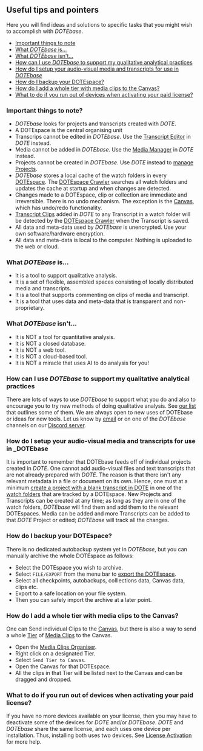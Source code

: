 ## Useful tips and pointers

Here you will find ideas and solutions to specific tasks that you might wish to accomplish with _DOTEbase_.

- [Important things to note](#tip1)
- [What _DOTEbase_ is...](#tip2)
- [What _DOTEbase_ isn't...](#tip3)
- [How can I use _DOTEbase_ to support my qualitative analytical practices](#tip4)
- [How do I setup your audio-visual media and transcripts for use in _DOTEbase_](#tip8)
- [How do I backup your DOTEspace?](#tip5)
- [How do I add a whole tier with media clips to the Canvas?](#tip6)
- [What to do if you run out of devices when activating your paid license?](#tip7)

### Important things to note? <a id='tip1'></a>

- _DOTEbase_ looks for projects and transcripts created with _DOTE_.
- A DOTEspace is the central organising unit
- Transcrips cannot be edited in _DOTEbase_.
Use the [Transcript Editor](https://bigsoftvideo.github.io/DOTE/howto.html) in _DOTE_ instead.
- Media cannot be added in _DOTEbase_.
Use the [Media Manager](https://bigsoftvideo.github.io/DOTE/media.html) in _DOTE_ instead.
- Projects cannot be created in _DOTEbase_.
Use _DOTE_ instead to [manage Projects](https://bigsoftvideo.github.io/DOTE/projects.html).
- _DOTEbase_ stores a local cache of the watch folders in every [DOTEspace](dotespace.md).
The [DOTEspace Crawler](glossary.md#crawl) searches all watch folders and updates the cache at startup and when changes are detected.
- Changes made to a DOTEspace, clip or collection are immediate and irreversible.
There is no undo mechanism.
The exception is the [Canvas](canvas.md), which has undo/redo functionality.
- [Transcript Clips](transcript-clip.md) added in _DOTE_ to any Transcript in a watch folder will be detected by the [DOTEspace Crawler](glossary.md#crawl) when the Transcript is saved.
- All data and meta-data used by _DOTEbase_ is unencrypted.
Use your own software/hardware encryption.
- All data and meta-data is local to the computer.
Nothing is uploaded to the web or cloud.

### What _DOTEbase_ is... <a id='tip2'></a>

- It is a tool to support qualitative analysis.
- It is a set of flexible, assembled spaces consisting of locally distributed media and transcripts.
- It is a tool that supports commenting on clips of media and transcript.
- It is a tool that uses data and meta-data that is transparent and non-proprietary.

### What _DOTEbase_ isn't... <a id='tip3'></a>

- It is NOT a tool for quantitative analysis.
- It is NOT a closed database.
- It is NOT a web tool.
- It is NOT a cloud-based tool.
- It is NOT a miracle that uses AI to do analysis for you!

### How can I use _DOTEbase_ to support my qualitative analytical practices <a id='tip4'></a>

There are lots of ways to use _DOTEbase_ to support what you do and also to encourage you to try new methods of doing qualitative analysis.
See [our list](use-cases.md) that outlines some of them.
We are always open to new uses of DOTEbase or ideas for new tools.
Let us know by [email](email:dote@ikl.aau.dk) or on one of the _DOTEbase_ channels on our [Discord server](https://discord.gg/8BmuHP7xh4).

### How do I setup your audio-visual media and transcripts for use in _DOTEbase <a id='tip8'></a>

It is important to remember that DOTEbase feeds off of individual projects created in _DOTE_.
One cannot add audio-visual files and text transcripts that are not already prepared with _DOTE_.
The reason is that there isn't any relevant metadata in a file or document on its own.
Hence, one must at a minimum [create a project with a blank transcript in DOTE](https://bigsoftvideo.github.io/DOTE/projects.html) in one of the [watch folders](dotespace.md) that are tracked by a DOTEspace.
New Projects and Transcripts can be created at any time; as long as they are in one of the watch folders, _DOTEbase_ will find them and add them to the relevant DOTEspaces.
Media can be added and more Transcripts can be added to that _DOTE_ Project or edited; _DOTEbase_ will track all the changes.

### How do I backup your DOTEspace? <a id='tip5'></a>

There is no dedicated autobackup system yet in _DOTEbase_, but you can manually archive the whole DOTEspace as follows:
- Select the DOTEspace you wish to archive.
- Select `FILE/EXPORT` from the menu bar to [export the DOTEspace](export.md).
- Select all checkpoints, autobackups, colllections data, Canvas data, clips etc.
- Export to a safe location on your file system.
- Then you can safely import the archive at a later point.

### How do I add a whole tier with media clips to the Canvas? <a id='tip6'></a>

One can Send individual Clips to the [Canvas](canvas.md), but there is also a way to send a whole [Tier](media-clips-organiser.md) of [Media Clips](media-clip.md) to the Canvas.
- Open the [Media Clips Organiser](media-clips-organiser.md).
- Right click on a designated Tier.
- Select `Send Tier to Canvas`.
- Open the Canvas for that DOTEspace.
- All the clips in that Tier will be listed next to the Canvas and can be dragged and dropped.

### What to do if you run out of devices when activating your paid license? <a id='tip7'></a>

If you have no more devices available on your license, then you may have to deactivate some of the devices for _DOTE_ and/or _DOTEbase_.
_DOTE_ and _DOTEbase_ share the same license, and each uses one device per installation. Thus, installing both uses two devices.
See [License Activation](license-activation.md) for more help.
